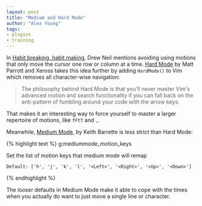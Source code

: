 ```yaml
---
layout: post
title: "Medium and Hard Mode"
author: "Alex Young"
tags: 
- plugins
- training
---
```


In [Habit breaking, habit making](http://vimcasts.org/blog/2013/02/habit-breaking-habit-making/), Drew Neil mentions avoiding using motions that only move the cursor one row or column at a time.  [Hard Mode](https://github.com/wikitopian/hardmode) by Matt Parrott and Xeross takes this idea further by adding `HardMode()` to Vim which removes all character-wise navigation:

> The philosophy behind Hard Mode is that you'll never master Vim's advanced motion and search functionality if you can fall back on the anti-pattern of fumbling around your code with the arrow keys.

That makes it an interesting way to force yourself to master a larger repertoire of motions, like `fFtT` and `,`.

Meanwhile, [Medium Mode](https://github.com/kbarrette/mediummode), by Keith Barrette is less strict than Hard Mode:

{% highlight text %}
g:mediummode_motion_keys

  Set the list of motion keys that medium mode will remap

    Default: ['h', 'j', 'k', 'l', '<Left>', '<Right>', '<Up>', '<Down>']
{% endhighlight %}

The looser defaults in Medium Mode make it able to cope with the times when you actually do want to just move a single line or character.
